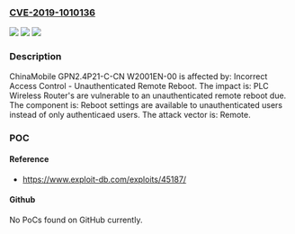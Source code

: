### [CVE-2019-1010136](https://cve.mitre.org/cgi-bin/cvename.cgi?name=CVE-2019-1010136)
![](https://img.shields.io/static/v1?label=Product&message=GPN2.4P21-C-CN&color=blue)
![](https://img.shields.io/static/v1?label=Version&message=n%2Fa&color=blue)
![](https://img.shields.io/static/v1?label=Vulnerability&message=Incorrect%20Access%20Control%20-%20Unauthenticated%20Remote%20Reboot&color=brighgreen)

### Description

ChinaMobile GPN2.4P21-C-CN W2001EN-00 is affected by: Incorrect Access Control - Unauthenticated Remote Reboot. The impact is: PLC Wireless Router's are vulnerable to an unauthenticated remote reboot due. The component is: Reboot settings are available to unauthenticated users instead of only authenticaed users. The attack vector is: Remote.

### POC

#### Reference
- https://www.exploit-db.com/exploits/45187/

#### Github
No PoCs found on GitHub currently.

